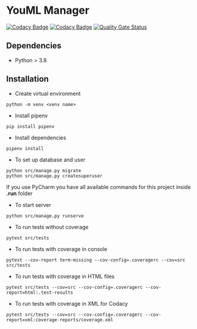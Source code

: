 # YouML Manager

[![Codacy Badge](https://app.codacy.com/project/badge/Grade/e58e5d43af804c68a911b1cf7e44d789)](https://www.codacy.com/gh/pablobascunana/youml-manager/dashboard?utm_source=github.com&amp;utm_medium=referral&amp;utm_content=pablobascunana/youml-manager&amp;utm_campaign=Badge_Grade)
[![Codacy Badge](https://app.codacy.com/project/badge/Coverage/e58e5d43af804c68a911b1cf7e44d789)](https://www.codacy.com/gh/pablobascunana/youml-manager/dashboard?utm_source=github.com&utm_medium=referral&utm_content=pablobascunana/youml-manager&utm_campaign=Badge_Coverage)
[![Quality Gate Status](https://sonarcloud.io/api/project_badges/measure?project=pablobascunana_youml-manager&metric=alert_status)](https://sonarcloud.io/summary/new_code?id=pablobascunana_youml-manager)

## Dependencies

*  Python > 3.8

## Installation

* Create virtual environment

```shell
python -m venv <venv name>
```

* Install pipenv

```shell
pip install pipenv
```

* Install dependencies

```shell
pipenv install
```

* To set up database and user

```shell
python src/manage.py migrate
python src/manage.py createsuperuser
```

If you use PyCharm you have all available commands for this project inside **.run** folder

* To start server

```shell
python src/manage.py runserve
```

* To run tests without coverage

```shell
pytest src/tests
```

* To run tests with coverage in console

```shell
pytest --cov-report term-missing --cov-config=.coveragerc --cov=src src/tests
```

* To run tests with coverage in HTML files

```shell
pytest src/tests --cov=src --cov-config=.coveragerc --cov-report=html:.test-results
```

* To run tests with coverage in XML for Codacy

```shell
pytest src/tests --cov=src --cov-config=.coveragerc --cov-report=xml:coverage-reports/coverage.xml
```
